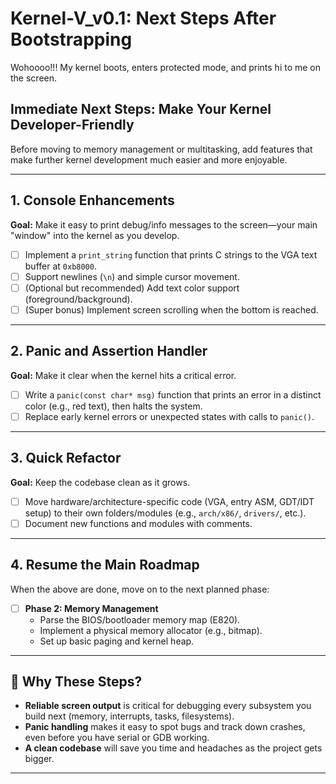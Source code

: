 # Kernel-V_v0.1: Next Steps After Bootstrapping

Wohoooo!!! My kernel boots, enters protected mode, and prints hi to me on the screen. 

## Immediate Next Steps: Make Your Kernel Developer-Friendly

Before moving to memory management or multitasking, add features that make further kernel development much easier and more enjoyable.

---

## 1. Console Enhancements

**Goal:** Make it easy to print debug/info messages to the screen—your main "window" into the kernel as you develop.

- [ ] Implement a `print_string` function that prints C strings to the VGA text buffer at `0xb8000`.
- [ ] Support newlines (`\n`) and simple cursor movement.
- [ ] (Optional but recommended) Add text color support (foreground/background).
- [ ] (Super bonus) Implement screen scrolling when the bottom is reached.

---

## 2. Panic and Assertion Handler

**Goal:** Make it clear when the kernel hits a critical error.

- [ ] Write a `panic(const char* msg)` function that prints an error in a distinct color (e.g., red text), then halts the system.
- [ ] Replace early kernel errors or unexpected states with calls to `panic()`.

---

## 3. Quick Refactor

**Goal:** Keep the codebase clean as it grows.

- [ ] Move hardware/architecture-specific code (VGA, entry ASM, GDT/IDT setup) to their own folders/modules (e.g., `arch/x86/`, `drivers/`, etc.).
- [ ] Document new functions and modules with comments.

---

## 4. Resume the Main Roadmap

When the above are done, move on to the next planned phase:

- [ ] **Phase 2: Memory Management**
  - Parse the BIOS/bootloader memory map (E820).
  - Implement a physical memory allocator (e.g., bitmap).
  - Set up basic paging and kernel heap.

---

## 📓 Why These Steps?

- **Reliable screen output** is critical for debugging every subsystem you build next (memory, interrupts, tasks, filesystems).
- **Panic handling** makes it easy to spot bugs and track down crashes, even before you have serial or GDB working.
- **A clean codebase** will save you time and headaches as the project gets bigger.

---
